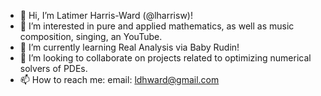 - 👋 Hi, I’m Latimer Harris-Ward (@lharrisw)!
- 👀 I’m interested in pure and applied mathematics, as well as music composition, singing, an YouTube.
- 🌱 I’m currently learning Real Analysis via Baby Rudin!
- 💞️ I’m looking to collaborate on projects related to optimizing numerical solvers of PDEs.
- 📫 How to reach me: email: ldhward@gmail.com

<!---
lharrisw/lharrisw is a ✨ special ✨ repository because its `README.md` (this file) appears on your GitHub profile.
You can click the Preview link to take a look at your changes.
--->
